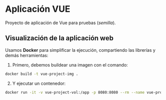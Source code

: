 # Aplicación VUE

Proyecto de aplicación de Vue para pruebas (*semilla*).

## Visualización de la aplicación web

Usamos **Docker** para simplificar la ejecución, compartiendo las librerías y demás herramientas:

1. Primero, debemos buildear una imagen con el comando:

```bash
docker build -t vue-project-img .
```

2. Y ejecutar un contenedor:

```bash
docker run -it -v vue-project-vol:/app -p 8080:8080 --rm --name vue-project-container vue-project.img
```
